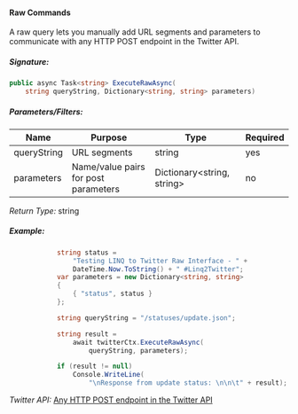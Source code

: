 #### Raw Commands

A raw query lets you manually add URL segments and parameters to communicate with any HTTP POST endpoint in the Twitter API.

##### Signature:

```c#
public async Task<string> ExecuteRawAsync(
    string queryString, Dictionary<string, string> parameters)
```

##### Parameters/Filters:

| Name | Purpose | Type | Required |
|------|---------|------|----------|
| queryString | URL segments | string | yes |
| parameters | Name/value pairs for post parameters | Dictionary<string, string> | no |
*Return Type:* string

##### Example:

```c#
            string status = 
                "Testing LINQ to Twitter Raw Interface - " + 
                DateTime.Now.ToString() + " #Linq2Twitter";
            var parameters = new Dictionary<string, string>
            {
                { "status", status }
            };

            string queryString = "/statuses/update.json";

            string result = 
                await twitterCtx.ExecuteRawAsync(
                    queryString, parameters);

            if (result != null)
                Console.WriteLine(
                    "\nResponse from update status: \n\n\t" + result);
```

*Twitter API:* [Any HTTP POST endpoint in the Twitter API](https://dev.twitter.com/docs/api/1.1)